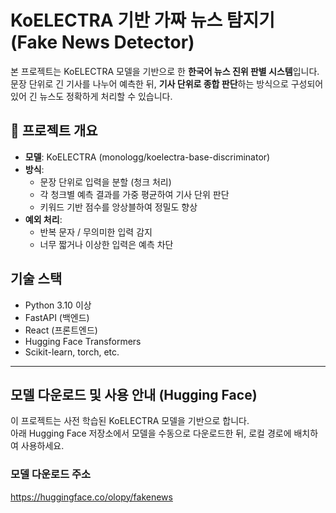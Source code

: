 # KoELECTRA 기반 가짜 뉴스 탐지기 (Fake News Detector)

본 프로젝트는 KoELECTRA 모델을 기반으로 한 **한국어 뉴스 진위 판별 시스템**입니다.  
문장 단위로 긴 기사를 나누어 예측한 뒤, **기사 단위로 종합 판단**하는 방식으로 구성되어 있어 긴 뉴스도 정확하게 처리할 수 있습니다.

## 📌 프로젝트 개요

- **모델**: KoELECTRA (monologg/koelectra-base-discriminator)
- **방식**:
  - 문장 단위로 입력을 분할 (청크 처리)
  - 각 청크별 예측 결과를 가중 평균하여 기사 단위 판단
  - 키워드 기반 점수를 앙상블하여 정밀도 향상
- **예외 처리**:
  - 반복 문자 / 무의미한 입력 감지
  - 너무 짧거나 이상한 입력은 예측 차단

## 기술 스택

- Python 3.10 이상
- FastAPI (백엔드)
- React (프론트엔드)
- Hugging Face Transformers
- Scikit-learn, torch, etc.

---

## 모델 다운로드 및 사용 안내 (Hugging Face)

이 프로젝트는 사전 학습된 KoELECTRA 모델을 기반으로 합니다.  
아래 Hugging Face 저장소에서 모델을 수동으로 다운로드한 뒤, 로컬 경로에 배치하여 사용하세요.

### 모델 다운로드 주소

https://huggingface.co/olopy/fakenews
